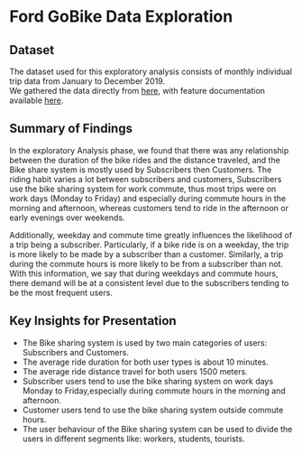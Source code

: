 # Ford GoBike Data Exploration

## Dataset

The dataset used for this exploratory analysis consists of monthly individual trip data from January to December 2019.  
We gathered the data directly from [here](https://s3.amazonaws.com/baywheels-data/index.html),
with feature documentation available [here](https://www.lyft.com/bikes/bay-wheels/system-data).

## Summary of Findings

In the exploratory Analysis phase, we found that there was any relationship between the duration of the bike rides and the distance traveled, and the Bike share system is mostly used by Subscribers then Customers.  The riding habit varies a lot between subscribers and customers, Subscribers  use the bike sharing system for work commute, thus most trips were on work days (Monday to Friday) and especially during commute hours in the morning and afternoon, whereas customers tend to ride in the afternoon or early evenings over weekends.

Additionally, weekday and commute time greatly influences the likelihood of a trip being a subscriber. Particularly, if a bike ride is on a weekday, the trip is more likely to be made by a subscriber than a customer. Similarly, a trip during the commute hours is more likely to be from a subscriber than not. With this information, we say that during weekdays and commute hours, there demand will be at a consistent level due to the subscribers tending to be the most frequent users.


## Key Insights for Presentation  

* The Bike sharing system is used by two main categories of users: Subscribers and Customers.
* The average ride duration for both user types is about 10 minutes.
* The average ride distance travel for both users 1500 meters.
* Subscriber users tend to use the bike sharing system on work days Monday to Friday,especially during commute hours in the morning and afternoon.
* Customer users tend to use the bike sharing system outside commute hours.
* The user behaviour of the Bike sharing system can be used to divide the users in different segments like: workers, students, tourists.
  
